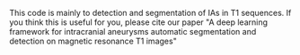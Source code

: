 This code is mainly to detection and segmentation of IAs in T1 sequences. 
If you think this is useful for you, please cite our paper "A deep learning framework for intracranial aneurysms automatic segmentation and detection on magnetic resonance T1 images"
